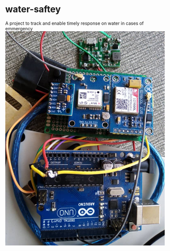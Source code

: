 # water-saftey
A project to track and enable timely response on water in cases of emmergency
![Water Safety Device](https://github.com/meettheexperts/water-saftey/blob/main/water%20saftey%20device.jpg)
